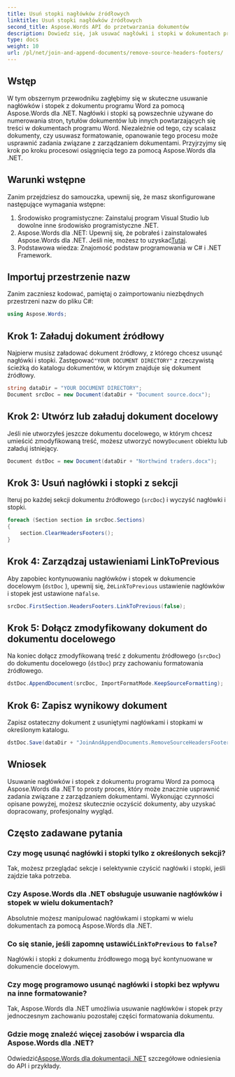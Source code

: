 ```yaml
---
title: Usuń stopki nagłówków źródłowych
linktitle: Usuń stopki nagłówków źródłowych
second_title: Aspose.Words API do przetwarzania dokumentów
description: Dowiedz się, jak usuwać nagłówki i stopki w dokumentach programu Word za pomocą Aspose.Words dla .NET. Uprość zarządzanie dokumentami dzięki naszemu przewodnikowi krok po kroku.
type: docs
weight: 10
url: /pl/net/join-and-append-documents/remove-source-headers-footers/
---
```

## Wstęp

W tym obszernym przewodniku zagłębimy się w skuteczne usuwanie nagłówków i stopek z dokumentu programu Word za pomocą Aspose.Words dla .NET. Nagłówki i stopki są powszechnie używane do numerowania stron, tytułów dokumentów lub innych powtarzających się treści w dokumentach programu Word. Niezależnie od tego, czy scalasz dokumenty, czy usuwasz formatowanie, opanowanie tego procesu może usprawnić zadania związane z zarządzaniem dokumentami. Przyjrzyjmy się krok po kroku procesowi osiągnięcia tego za pomocą Aspose.Words dla .NET.

## Warunki wstępne

Zanim przejdziesz do samouczka, upewnij się, że masz skonfigurowane następujące wymagania wstępne:

1. Środowisko programistyczne: Zainstaluj program Visual Studio lub dowolne inne środowisko programistyczne .NET.
2.  Aspose.Words dla .NET: Upewnij się, że pobrałeś i zainstalowałeś Aspose.Words dla .NET. Jeśli nie, możesz to uzyskać[Tutaj](https://releases.aspose.com/words/net/).
3. Podstawowa wiedza: Znajomość podstaw programowania w C# i .NET Framework.

## Importuj przestrzenie nazw

Zanim zaczniesz kodować, pamiętaj o zaimportowaniu niezbędnych przestrzeni nazw do pliku C#:

```csharp
using Aspose.Words;
```

## Krok 1: Załaduj dokument źródłowy

 Najpierw musisz załadować dokument źródłowy, z którego chcesz usunąć nagłówki i stopki. Zastępować`"YOUR DOCUMENT DIRECTORY"` z rzeczywistą ścieżką do katalogu dokumentów, w którym znajduje się dokument źródłowy.

```csharp
string dataDir = "YOUR DOCUMENT DIRECTORY";
Document srcDoc = new Document(dataDir + "Document source.docx");
```

## Krok 2: Utwórz lub załaduj dokument docelowy

 Jeśli nie utworzyłeś jeszcze dokumentu docelowego, w którym chcesz umieścić zmodyfikowaną treść, możesz utworzyć nowy`Document` obiektu lub załaduj istniejący.

```csharp
Document dstDoc = new Document(dataDir + "Northwind traders.docx");
```

## Krok 3: Usuń nagłówki i stopki z sekcji

Iteruj po każdej sekcji dokumentu źródłowego (`srcDoc`) i wyczyść nagłówki i stopki.

```csharp
foreach (Section section in srcDoc.Sections)
{
    section.ClearHeadersFooters();
}
```

## Krok 4: Zarządzaj ustawieniami LinkToPrevious

Aby zapobiec kontynuowaniu nagłówków i stopek w dokumencie docelowym (`dstDoc` ), upewnij się, że`LinkToPrevious` ustawienie nagłówków i stopek jest ustawione na`false`.

```csharp
srcDoc.FirstSection.HeadersFooters.LinkToPrevious(false);
```

## Krok 5: Dołącz zmodyfikowany dokument do dokumentu docelowego

Na koniec dołącz zmodyfikowaną treść z dokumentu źródłowego (`srcDoc`) do dokumentu docelowego (`dstDoc`) przy zachowaniu formatowania źródłowego.

```csharp
dstDoc.AppendDocument(srcDoc, ImportFormatMode.KeepSourceFormatting);
```

## Krok 6: Zapisz wynikowy dokument

Zapisz ostateczny dokument z usuniętymi nagłówkami i stopkami w określonym katalogu.

```csharp
dstDoc.Save(dataDir + "JoinAndAppendDocuments.RemoveSourceHeadersFooters.docx");
```

## Wniosek

Usuwanie nagłówków i stopek z dokumentu programu Word za pomocą Aspose.Words dla .NET to prosty proces, który może znacznie usprawnić zadania związane z zarządzaniem dokumentami. Wykonując czynności opisane powyżej, możesz skutecznie oczyścić dokumenty, aby uzyskać dopracowany, profesjonalny wygląd.

## Często zadawane pytania

### Czy mogę usunąć nagłówki i stopki tylko z określonych sekcji?
Tak, możesz przeglądać sekcje i selektywnie czyścić nagłówki i stopki, jeśli zajdzie taka potrzeba.

### Czy Aspose.Words dla .NET obsługuje usuwanie nagłówków i stopek w wielu dokumentach?
Absolutnie możesz manipulować nagłówkami i stopkami w wielu dokumentach za pomocą Aspose.Words dla .NET.

###  Co się stanie, jeśli zapomnę ustawić`LinkToPrevious` to `false`?
Nagłówki i stopki z dokumentu źródłowego mogą być kontynuowane w dokumencie docelowym.

### Czy mogę programowo usunąć nagłówki i stopki bez wpływu na inne formatowanie?
Tak, Aspose.Words dla .NET umożliwia usuwanie nagłówków i stopek przy jednoczesnym zachowaniu pozostałej części formatowania dokumentu.

### Gdzie mogę znaleźć więcej zasobów i wsparcia dla Aspose.Words dla .NET?
 Odwiedzić[Aspose.Words dla dokumentacji .NET](https://reference.aspose.com/words/net/) szczegółowe odniesienia do API i przykłady.
